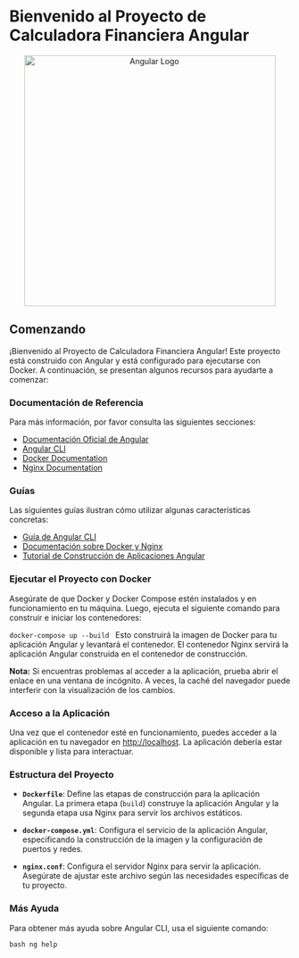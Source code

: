 # Bienvenido al Proyecto de Calculadora Financiera Angular

<p align="center">
    <img alt="Angular Logo" title="Angular Logo" src="https://angular.io/assets/images/logos/angular/angular.svg" width="450">
</p>

## Comenzando

¡Bienvenido al Proyecto de Calculadora Financiera Angular! Este proyecto está construido con Angular y está configurado para ejecutarse con Docker. A continuación, se presentan algunos recursos para ayudarte a comenzar:

### Documentación de Referencia

Para más información, por favor consulta las siguientes secciones:

- [Documentación Oficial de Angular](https://angular.io/docs)
- [Angular CLI](https://angular.io/cli)
- [Docker Documentation](https://docs.docker.com/)
- [Nginx Documentation](https://nginx.org/en/docs/)

### Guías

Las siguientes guías ilustran cómo utilizar algunas características concretas:

- [Guía de Angular CLI](https://angular.io/cli)
- [Documentación sobre Docker y Nginx](https://docs.docker.com/engine/examples/nginx/)
- [Tutorial de Construcción de Aplicaciones Angular](https://angular.io/guide/architecture)

### Ejecutar el Proyecto con Docker

Asegúrate de que Docker y Docker Compose estén instalados y en funcionamiento en tu máquina. Luego, ejecuta el siguiente comando para construir e iniciar los contenedores:

```docker-compose up --build ```
Esto construirá la imagen de Docker para tu aplicación Angular y levantará el contenedor. El contenedor Nginx servirá la aplicación Angular construida en el contenedor de construcción.

**Nota:** Si encuentras problemas al acceder a la aplicación, prueba abrir el enlace en una ventana de incógnito. A veces, la caché del navegador puede interferir con la visualización de los cambios.


### Acceso a la Aplicación

Una vez que el contenedor esté en funcionamiento, puedes acceder a la aplicación en tu navegador en [http://localhost](http://localhost). La aplicación debería estar disponible y lista para interactuar.

### Estructura del Proyecto

- **`Dockerfile`**: Define las etapas de construcción para la aplicación Angular. La primera etapa (`build`) construye la aplicación Angular y la segunda etapa usa Nginx para servir los archivos estáticos.

- **`docker-compose.yml`**: Configura el servicio de la aplicación Angular, especificando la construcción de la imagen y la configuración de puertos y redes.

- **`nginx.conf`**: Configura el servidor Nginx para servir la aplicación. Asegúrate de ajustar este archivo según las necesidades específicas de tu proyecto.

### Más Ayuda

Para obtener más ayuda sobre Angular CLI, usa el siguiente comando:

```bash ng help ```
